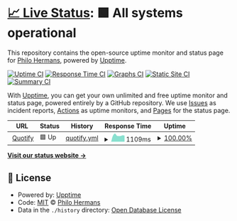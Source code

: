 # [📈 Live Status](https://status.codebird.nl): <!--live status--> **🟩 All systems operational**

This repository contains the open-source uptime monitor and status page for [Philo Hermans](https://philohermans.com), powered by [Upptime](https://github.com/upptime/upptime).

[![Uptime CI](https://github.com/PhiloNL/codebird-uptime/workflows/Uptime%20CI/badge.svg)](https://github.com/upptime/upptime/actions?query=workflow%3A%22Uptime+CI%22)
[![Response Time CI](https://github.com/PhiloNL/codebird-uptime/workflows/Response%20Time%20CI/badge.svg)](https://github.com/upptime/upptime/actions?query=workflow%3A%22Response+Time+CI%22)
[![Graphs CI](https://github.com/PhiloNL/codebird-uptime/workflows/Graphs%20CI/badge.svg)](https://github.com/upptime/upptime/actions?query=workflow%3A%22Graphs+CI%22)
[![Static Site CI](https://github.com/PhiloNL/codebird-uptime/workflows/Static%20Site%20CI/badge.svg)](https://github.com/upptime/upptime/actions?query=workflow%3A%22Static+Site+CI%22)
[![Summary CI](https://github.com/PhiloNL/codebird-uptime/workflows/Summary%20CI/badge.svg)](https://github.com/upptime/upptime/actions?query=workflow%3A%22Summary+CI%22)

With [Upptime](https://upptime.js.org), you can get your own unlimited and free uptime monitor and status page, powered entirely by a GitHub repository. We use [Issues](https://github.com/PhiloNL/codebird-uptime/issues) as incident reports, [Actions](https://github.com/PhiloNL/codebird-uptime/actions) as uptime monitors, and [Pages](https://status.codebird.nl) for the status page.

<!--start: status pages-->
<!-- This summary is generated by Upptime (https://github.com/upptime/upptime) -->
<!-- Do not edit this manually, your changes will be overwritten -->
<!-- prettier-ignore -->
| URL | Status | History | Response Time | Uptime |
| --- | ------ | ------- | ------------- | ------ |
| <img alt="" src="https://favicons.githubusercontent.com/quotify.codebird.nl" height="13"> [Quotify](https://quotify.codebird.nl) | 🟩 Up | [quotify.yml](https://github.com/PhiloNL/codebird-uptime/commits/HEAD/history/quotify.yml) | <details><summary><img alt="Response time graph" src="./graphs/quotify/response-time-week.png" height="20"> 1109ms</summary><br><a href="https://status.codebird.nl/history/quotify"><img alt="Response time 1143" src="https://img.shields.io/endpoint?url=https%3A%2F%2Fraw.githubusercontent.com%2FPhiloNL%2Fcodebird-uptime%2FHEAD%2Fapi%2Fquotify%2Fresponse-time.json"></a><br><a href="https://status.codebird.nl/history/quotify"><img alt="24-hour response time 1068" src="https://img.shields.io/endpoint?url=https%3A%2F%2Fraw.githubusercontent.com%2FPhiloNL%2Fcodebird-uptime%2FHEAD%2Fapi%2Fquotify%2Fresponse-time-day.json"></a><br><a href="https://status.codebird.nl/history/quotify"><img alt="7-day response time 1109" src="https://img.shields.io/endpoint?url=https%3A%2F%2Fraw.githubusercontent.com%2FPhiloNL%2Fcodebird-uptime%2FHEAD%2Fapi%2Fquotify%2Fresponse-time-week.json"></a><br><a href="https://status.codebird.nl/history/quotify"><img alt="30-day response time 1233" src="https://img.shields.io/endpoint?url=https%3A%2F%2Fraw.githubusercontent.com%2FPhiloNL%2Fcodebird-uptime%2FHEAD%2Fapi%2Fquotify%2Fresponse-time-month.json"></a><br><a href="https://status.codebird.nl/history/quotify"><img alt="1-year response time 1143" src="https://img.shields.io/endpoint?url=https%3A%2F%2Fraw.githubusercontent.com%2FPhiloNL%2Fcodebird-uptime%2FHEAD%2Fapi%2Fquotify%2Fresponse-time-year.json"></a></details> | <details><summary><a href="https://status.codebird.nl/history/quotify">100.00%</a></summary><a href="https://status.codebird.nl/history/quotify"><img alt="All-time uptime 100.00%" src="https://img.shields.io/endpoint?url=https%3A%2F%2Fraw.githubusercontent.com%2FPhiloNL%2Fcodebird-uptime%2FHEAD%2Fapi%2Fquotify%2Fuptime.json"></a><br><a href="https://status.codebird.nl/history/quotify"><img alt="24-hour uptime 100.00%" src="https://img.shields.io/endpoint?url=https%3A%2F%2Fraw.githubusercontent.com%2FPhiloNL%2Fcodebird-uptime%2FHEAD%2Fapi%2Fquotify%2Fuptime-day.json"></a><br><a href="https://status.codebird.nl/history/quotify"><img alt="7-day uptime 100.00%" src="https://img.shields.io/endpoint?url=https%3A%2F%2Fraw.githubusercontent.com%2FPhiloNL%2Fcodebird-uptime%2FHEAD%2Fapi%2Fquotify%2Fuptime-week.json"></a><br><a href="https://status.codebird.nl/history/quotify"><img alt="30-day uptime 100.00%" src="https://img.shields.io/endpoint?url=https%3A%2F%2Fraw.githubusercontent.com%2FPhiloNL%2Fcodebird-uptime%2FHEAD%2Fapi%2Fquotify%2Fuptime-month.json"></a><br><a href="https://status.codebird.nl/history/quotify"><img alt="1-year uptime 100.00%" src="https://img.shields.io/endpoint?url=https%3A%2F%2Fraw.githubusercontent.com%2FPhiloNL%2Fcodebird-uptime%2FHEAD%2Fapi%2Fquotify%2Fuptime-year.json"></a></details>

<!--end: status pages-->

[**Visit our status website →**](https://status.codebird.nl)

## 📄 License

- Powered by: [Upptime](https://github.com/upptime/upptime)
- Code: [MIT](./LICENSE) © [Philo Hermans](https://philohermans.com)
- Data in the `./history` directory: [Open Database License](https://opendatacommons.org/licenses/odbl/1-0/)
